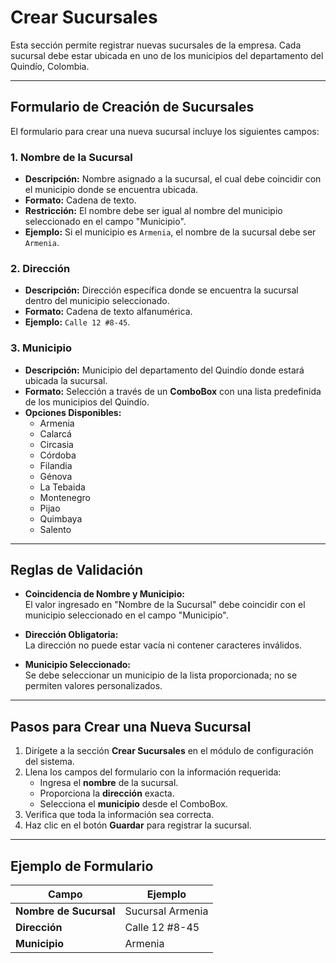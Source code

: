 # **Crear Sucursales**

Esta sección permite registrar nuevas sucursales de la empresa. Cada sucursal debe estar ubicada en uno de los municipios del departamento del Quindío, Colombia.

---

## Formulario de Creación de Sucursales

El formulario para crear una nueva sucursal incluye los siguientes campos:

### 1. **Nombre de la Sucursal**
   - **Descripción:** Nombre asignado a la sucursal, el cual debe coincidir con el municipio donde se encuentra ubicada.  
   - **Formato:** Cadena de texto.  
   - **Restricción:** El nombre debe ser igual al nombre del municipio seleccionado en el campo "Municipio".  
   - **Ejemplo:** Si el municipio es `Armenia`, el nombre de la sucursal debe ser `Armenia`.

### 2. **Dirección**
   - **Descripción:** Dirección específica donde se encuentra la sucursal dentro del municipio seleccionado.  
   - **Formato:** Cadena de texto alfanumérica.  
   - **Ejemplo:** `Calle 12 #8-45`.

### 3. **Municipio**
   - **Descripción:** Municipio del departamento del Quindío donde estará ubicada la sucursal.  
   - **Formato:** Selección a través de un **ComboBox** con una lista predefinida de los municipios del Quindío.  
   - **Opciones Disponibles:**  
     - Armenia  
     - Calarcá  
     - Circasia  
     - Córdoba  
     - Filandia  
     - Génova  
     - La Tebaida  
     - Montenegro  
     - Pijao  
     - Quimbaya  
     - Salento  

---

## Reglas de Validación

- **Coincidencia de Nombre y Municipio:**  
  El valor ingresado en "Nombre de la Sucursal" debe coincidir con el municipio seleccionado en el campo "Municipio".  

- **Dirección Obligatoria:**  
  La dirección no puede estar vacía ni contener caracteres inválidos.

- **Municipio Seleccionado:**  
  Se debe seleccionar un municipio de la lista proporcionada; no se permiten valores personalizados.

---

## Pasos para Crear una Nueva Sucursal

1. Dirígete a la sección **Crear Sucursales** en el módulo de configuración del sistema.
2. Llena los campos del formulario con la información requerida:
   - Ingresa el **nombre** de la sucursal.
   - Proporciona la **dirección** exacta.
   - Selecciona el **municipio** desde el ComboBox.
3. Verifica que toda la información sea correcta.
4. Haz clic en el botón **Guardar** para registrar la sucursal.

---

## Ejemplo de Formulario

| Campo               | Ejemplo                  |
|---------------------|--------------------------|
| **Nombre de Sucursal** | Sucursal Armenia                 |
| **Dirección**       | Calle 12 #8-45          |
| **Municipio**       | Armenia                 |


